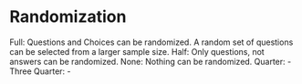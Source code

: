 # Randomization

Full: Questions and Choices can be randomized. A random set of questions can be selected from a larger sample size.
Half: Only questions, not answers can be randomized.
None: Nothing can be randomized.
Quarter: -
Three Quarter: -